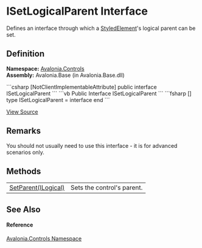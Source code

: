 # ISetLogicalParent Interface


Defines an interface through which a <a href="T_Avalonia_StyledElement">StyledElement</a>'s logical parent can be set.



## Definition
**Namespace:** <a href="N_Avalonia_Controls">Avalonia.Controls</a>  
**Assembly:** Avalonia.Base (in Avalonia.Base.dll)

<Tabs groupId="api-code-preview">
<TabItem value="csharp" label="C#">
```csharp
[NotClientImplementableAttribute]
public interface ISetLogicalParent
```
</TabItem>
<TabItem value="vb" label="VB">
```vb
<NotClientImplementableAttribute>
Public Interface ISetLogicalParent
```
</TabItem>
<TabItem value="fsharp" label="F#">
```fsharp
[<NotClientImplementableAttribute>]
type ISetLogicalParent = interface end
```
</TabItem>
</Tabs>



<a href="https://github.com/AvaloniaUI/Avalonia/tree/master/src/Avalonia.Base/Controls/ISetLogicalParent.cs" title="View the source code">View Source</a>



## Remarks
You should not usually need to use this interface - it is for advanced scenarios only.

## Methods
<table>
<tr>
<td><a href="M_Avalonia_Controls_ISetLogicalParent_SetParent">SetParent(ILogical)</a></td>
<td>Sets the control's parent.</td>
</tr>
</table>

## See Also


#### Reference
<a href="N_Avalonia_Controls">Avalonia.Controls Namespace</a>  

